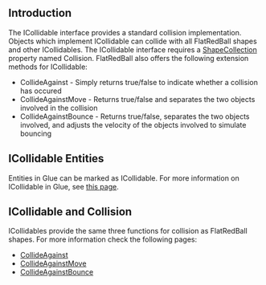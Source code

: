 ## Introduction

The ICollidable interface provides a standard collision implementation. Objects which implement ICollidable can collide with all FlatRedBall shapes and other ICollidables. The ICollidable interface requires a [ShapeCollection](/documentation/api/flatredball/flatredball-math/flatredball-math-geometry/flatredball-math-geometry-shapecollection/.md) property named Collision. FlatRedBall also offers the following extension methods for ICollidable:

-   CollideAgainst - Simply returns true/false to indicate whether a collision has occured
-   CollideAgainstMove - Returns true/false and separates the two objects involved in the collision
-   CollideAgainstBounce - Returns true/false, separates the two objects involved, and adjusts the velocity of the objects involved to simulate bouncing

## ICollidable Entities

Entities in Glue can be marked as ICollidable. For more information on ICollidable in Glue, see [this page](/frb/docs/index.php?title=Glue:Reference:Entities:Implements_ICollidable.md "Glue:Reference:Entities:Implements ICollidable").

## ICollidable and Collision

ICollidables provide the same three functions for collision as FlatRedBall shapes. For more information check the following pages:

-   [CollideAgainst](/frb/docs/index.php?title=FlatRedBall.Math.Geometry.Circle.CollideAgainst.md "FlatRedBall.Math.Geometry.Circle.CollideAgainst")
-   [CollideAgainstMove](/frb/docs/index.php?title=FlatRedBall.Math.Geometry.Polygon.CollideAgainstMove.md "FlatRedBall.Math.Geometry.Polygon.CollideAgainstMove")
-   [CollideAgainstBounce](/documentation/api/flatredball/flatredball-math/flatredball-math-geometry/flatredball-math-geometry-circle/flatredball-math-geometry-circle-collideagainstbounce/.md "FlatRedBall.Math.Geometry.Circle.CollideAgainstBounce")

 
